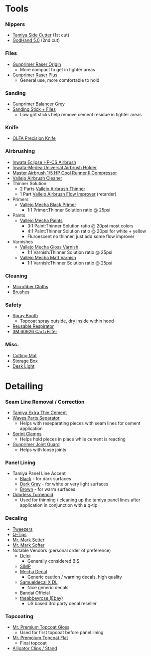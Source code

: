 # Tools
### Nippers
  - [Tamiya Side Cutter](https://smile.amazon.com/gp/product/B0131XZ92G/) (1st cut)
  - [GodHand 5.0](https://smile.amazon.com/dp/B01MUGEO9X) (2nd cut)
### Files
  - [Gunprimer Raser Origin](https://newtype.us/p/1l0FcpCdhpH8qfdMN5tL/h/raser-origin)
    - More compact to get in tighter areas
  - [Gunprimer Raser Plus](https://newtype.us/p/ULYCKzIP02OsaWFQ9bqx/h/raser-plus)
    - General use, more comfortable to hold
### Sanding
  - [Gunprimer Balancer Grey](https://newtype.us/p/l8RBg1Ra8UW7T1sstGne/h/balancer-gray)
  - [Sanding Stick + Files](https://smile.amazon.com/dp/B09P3MS25Q)
    - Low grit sticks help remove cement residue in tighter areas
### Knife
  - [OLFA Precision Knife](https://smile.amazon.com/dp/B0006O87TQ)
### Airbrushing
  - [Inwata Eclipse HP-CS Airbrush](https://newtype.us/p/98KrpfRccErOPbngW5k7/h/iwata-eclipse-hp-cs-airbrush)
  - [Inwata-Medea Universal Airbrush Holder](https://smile.amazon.com/gp/product/B01DYN6GJ8/ref=ppx_yo_dt_b_search_asin_title?ie=UTF8&psc=1)
  - [Master Airbrush 1/5 HP Cool Runner II Compressor](https://smile.amazon.com/gp/product/B07ZQM6R83/ref=ppx_yo_dt_b_search_asin_title?ie=UTF8&psc=1)
  - [Vallejo Airbrush Cleaner](https://houseofhobbies.com/products/7654)
  - Thinner Solution
    - 2 Parts [Vallejo Airbrush Thinner](https://houseofhobbies.com/collections/all/products/7653)
    - 1 Part [Vallejo Airbrush Flow Improver](https://houseofhobbies.com/products/7661) (retarder)
  - Primers
    - [Vallejo Mecha Black Primer](https://houseofhobbies.com/products/vallejo-mecha-color-74-642-black-primer-200ml-large-bottle)
      - 1:1 Primer:Thinner Solution ratio @ 25psi
  - Paints
    - [Vallejo Mecha Paints](https://smile.amazon.com/Trumpeter-769990-Mecha-Color-Model-Assembly/dp/B07883YLXS/)
      - 3:1 Paint:Thinner Solution ratio @ 20psi most colors
      - 4:1 Paint:Thinner Solution ratio @ 20psi for white + yellow
      - Fluroescent no thinner, just add some flow improver
  - Varnishes
    - [Vallejo Mecha Gloss Varnish](https://houseofhobbies.com/products/7842)
      - 1:1 Varnish:Thinner Solution ratio @ 25psi
    - [Vallejo Mecha Matt Varnish](https://houseofhobbies.com/products/7843)
      - 1:1 Varnish:Thinner Solution ratio @ 25psi
### Cleaning
  - [Microfiber Cloths](https://smile.amazon.com/dp/B098D79MQB)
  - [Brushes](https://smile.amazon.com/dp/B074LZ649V)
### Safety
  - [Spray Booth](https://smile.amazon.com/dp/B00NLQ019A)
    - Topcoat spray outside, dry inside within hood
  - [Reusable Respirator](https://smile.amazon.com/dp/B007JZ1N00)
  - [3M 60926 Cart+Filter](https://www.3m.com/3M/en_US/p/d/v000057497/)
### Misc.
  - [Cutting Mat](https://smile.amazon.com/dp/B088M48Z3G)
  - [Storage Box](https://smile.amazon.com/dp/B09CTTPCRP)
  - [Desk Light](https://smile.amazon.com/dp/B09N38297G)

# Detailing
### Seam Line Removal / Correction
  - [Tamiya Extra Thin Cement](https://newtype.us/p/B1UHGWgKHSNnJsZZKi23/h/tamiya-extra-thin-cement-40ml)
  - [Waves Parts Separator](https://smile.amazon.com/dp/B0071GZXQC)
    - Helps with reseparating pieces with seam lines for cement application
  - [Sprint Clamps](https://smile.amazon.com/gp/product/B08RXW32H4)
    - Helps hold pieces in place while cement is reacting
  - [Gunprimer Joint Guard](https://newtype.us/p/EptRTrJUsd0bcXPZT5v8/h/joint-guard)
    - Helps with loose joints
### Panel Lining
  - Tamiya Panel Line Accent
    - [Black](https://newtype.us/p/3IxVliLMoq8j29tRf0ju/h/tamiya-panel-line-black) - for dark surfaces
    - [Dark Gray](https://newtype.us/p/RYv4MmNboH5SclJ9ZOKB/h/tamiya-panel-line-dark-gray) - for white or very light surfaces
    - [Brown](https://newtype.us/p/r4ujU1Pbkqg31Cyxu9j8/h/tamiya-panel-line-brown) - for warm surfaces
  - [Odorless Turpenoid](https://smile.amazon.com/dp/B000XZXUGI)
    - Used for thinning / cleaning up the tamiya panel lines after application in conjunction with a q-tip
### Decaling
  - [Tweezers](https://smile.amazon.com/dp/B07ZBZ7MSF)
  - [Q-Tips](https://smile.amazon.com/dp/B086217FH3)
  - [Mr. Mark Setter](https://newtype.us/p/nWIjDUMbnlYc1SaHY7lf/h/mr-mark-setter-ms232)
  - [Mr. Mark Softer](https://newtype.us/p/LK1E8HGI4VMT3btcjjnx/h/mr-mark-softer-ms231)
  - Notable Vendors (personal order of preference)
    - [Delpi](https://delpidecal.com/)
      - Generally considered BIS
    - [SIMP](https://www.simpmodels.com/)
    - [Mecha Decal](https://www.usagundamstore.com/pages/search-results-page?collection=mecha-decal)
        - Generic caution / warning decals, high quality
    - [Samueldecal X DL](https://samueldecal.com/)
        - Nice generic decals
    - Bandai Official
    - [theabbeyrose (Ebay)](https://www.ebay.com/sch/theabbeyrose/m.html?_trkparms=folent%3Atheabbeyrose%7Cfolenttp%3A1&_trksid=p3542580.m47492.l71970)
      - US based 3rd party decal reseller
### Topcoating
  - [Mr. Premium Topcoat Gloss](https://newtype.us/p/bw5mZ2yYoiWQOxHqnOcC/h/mr-premium-topcoat-gloss)
    - Used for first topcoat before panel lining
  - [Mr. Premoium Topcoat Flat](https://newtype.us/p/CZUEsGmhH9GsqV6WaQcB/h/mr-premium-topcoat-flat)
    - Final topcoat
  - [Alligator Clips / Stand](https://smile.amazon.com/dp/B09H72B48P)

